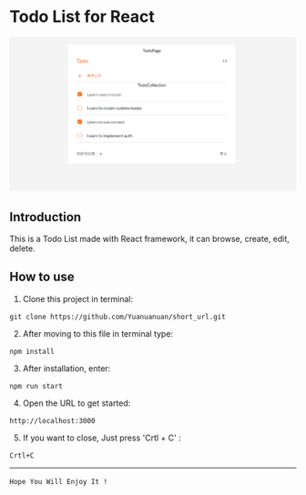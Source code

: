 # Todo List for React
![封面圖片](src/assets/images/index.PNG)
## Introduction
This is a Todo List made with React framework, it can browse, create, edit, delete.

## How to use
1. Clone this project in terminal:
```
git clone https://github.com/Yuanuanuan/short_url.git
```
2. After moving to this file in terminal type:
```
npm install
```
3. After installation, enter:
```
npm run start
```
4. Open the URL to get started:
```
http://localhost:3000
```
5. If you want to close, Just press 'Crtl + C' :
```
Crtl+C
```
---
` Hope You Will Enjoy It ! `
